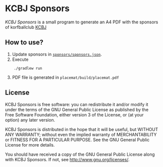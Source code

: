 
# KCBJ Sponsors

*KCBJ Sponsors* is a small program to generate an A4 PDF with the sponsors of korfballclub [KCBJ](http://www.kcbj.be/)

## How to use?

 1. Update sponsors in [`sponsors/sponsors.json`](https://github.com/litrik/kcbj-sponsors/blob/master/sponsors/sponsors.json).
 2. Execute
```
    ./gradlew run
```
 3. PDF file is generated in `placemat/build/placemat.pdf`

## License

KCBJ Sponsors is free software: you can redistribute it and/or modify
it under the terms of the GNU General Public License as published by
the Free Software Foundation, either version 3 of the License, or
(at your option) any later version.

KCBJ Sponsors is distributed in the hope that it will be useful,
but WITHOUT ANY WARRANTY; without even the implied warranty of
MERCHANTABILITY or FITNESS FOR A PARTICULAR PURPOSE.  See the
GNU General Public License for more details.

You should have received a copy of the GNU General Public License
along with KCBJ Sponsors.  If not, see <http://www.gnu.org/licenses/>.